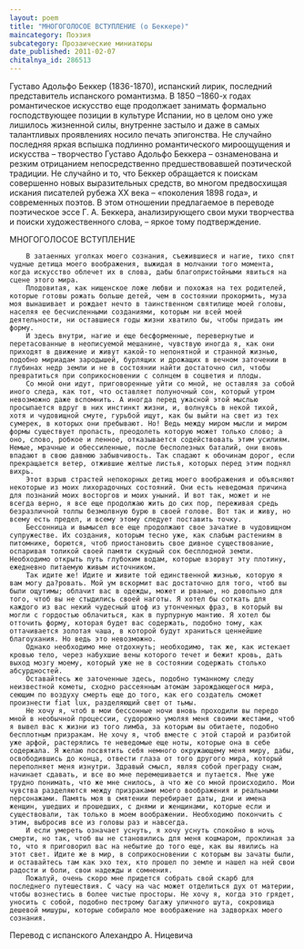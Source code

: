 ```yaml
---
layout: poem
title: "МНОГОГОЛОСОЕ ВСТУПЛЕНИЕ (о Беккере)"
maincategory: Поэзия
subcategory: Прозаические миниатюры
date_published: 2011-02-07
chitalnya_id: 286513
---
```




Густаво Адольфо Беккер (1836-1870), испанский лирик, последний представитель испанского романтизма. В 1850 –1860-х годах романтическое искусство еще продолжает занимать формально господствующее позиции в культуре Испании, но в целом оно уже лишилось жизненной силы, внутренне застыло и даже в самых талантливых проявлениях носило печать эпигонства. Не случайно последняя яркая вспышка подлинно романтического мироощущения и искусства – творчество Густаво Адольфо Беккера – ознаменована и резким отрицанием непосредственно предшествовавшей поэтической традиции. Не случайно и то, что Беккер обращается к поискам совершенно новых выразительных средств, во многом предвосхищая искания писателей рубежа ХХ века – «поколения 1898 года», и современных поэтов. В этом отношении предлагаемое в переводе поэтическое эссе Г. А. Беккера, анализирующего свои муки творчества и поиски художественного слова, – яркое тому подтверждение.

МНОГОГОЛОСОЕ ВСТУПЛЕНИЕ

        В затаенных уголках моего сознания, съежившиеся и нагие, тихо спят чудные детища моего воображения, выжидая в молчании того момента, когда искусство облечет их в слова, дабы благопристойными явиться на сцене этого мира.
        Плодовитая, как нищенское ложе любви и похожая на тех родителей, которые готовы рожать больше детей, чем в состоянии прокормить, муза моя вынашивает и рождает нечто в таинственном святилище моей головы, населяя ее бесчисленными созданиями, которым ни всей моей деятельности, ни оставшиеся годы жизни хватило бы, чтобы придать им форму.
        И здесь внутри, нагие и еще бесформенные, перевернутые и перетасованные в неописуемой мешанине, чувствую иногда я, как они приходят в движение и живут какой-то непонятной и странной жизнью, подобно мириадам зародышей, бурлящих и дрожащих в вечном заточении в глубинах недр земли и не в состоянии найти достаточно сил, чтобы превратиться при соприкосновении с солнцем в соцветия и плоды.
        Со мной они идут, приговоренные уйти со мной, не оставляя за собой иного следа, как тот, что оставляет полуночный сон, который утром невозможно даже вспомнить. А иногда перед ужасной этой мыслью просыпается вдруг в них инстинкт жизни, и, волнуясь в некой тихой, хотя и чудовищной смуте, гурьбой ищут, как бы выйти на свет из тех сумерек, в которых они пребывают. Но! Ведь между миром мысли и миром формы существует пропасть, преодолеть которую может только слово; а оно, слово, робкое и ленное, отказывается содействовать этим усилиям. Немые, мрачные и обессиленные, после бесполезных баталий, они вновь впадают в свою давнюю забывчивость. Так спадают к обочинам дорог, если прекращается ветер, отжившие желтые листья, которых перед этим поднял вихрь.
        Этот взрыв страстей непокорных детищ моего воображения и объясняют некоторые из моих лихорадочных состояний. Они есть неведомая причина для познаний моих восторгов и моих уныний. И вот так, может и не всегда верно, я все еще продолжаю жить до сих пор, переживая средь безразличной толпы безмолвную бурю в своей голове. Вот так и живу, но всему есть предел, и всему этому следует поставить точку.
        Бессонница и вымысел все еще продолжают свое зачатие в чудовищном супружестве. Их создания, которым тесно уже, как слабым растениям в питомнике, борются, чтоб приостановить свое дивное существование, оспаривая толикой своей памяти скудный сок бесплодной земли. Необходимо открыть путь глубоким водам, которые взорвут эту плотину, ежедневно питаемую живым источником.
        Так идите же! Идите и живите той единственной жизнью, которую я вам могу да?ровать. Мой ум вскормит вас достаточно для того, чтоб вы были ощутимы; облачит вас в одежды, может и рваные, но довольно для того, чтоб вы не стыдились своей наготы. Я хотел бы соткать для каждого из вас некий чудесный штоф из утонченных фраз, в который вы могли с гордостью облачиться, как в пурпурную мантию. Я хотел бы отточить форму, которая будет вас содержать, подобно тому, как оттачивается золотая чаша, в которой будут храниться ценнейшие благоухания. Но ведь это невозможно.
        Однако необходимо мне отдохнуть; необходимо, так же, как истекает кровью тело, через набухшие вены которого течет и бежит кровь, дать выход мозгу моему, который уже не в состоянии содержать столько абсурдностей.
        Оставайтесь же заточенные здесь, подобно туманному следу неизвестной кометы, сходно рассеянным атомам зарождающегося мира, сеющим по воздуху смерть еще до того, как его создатель сможет произнести fiat lux, разделяющий свет от тьмы.
        Не хочу я, чтоб в мои бессонные ночи вновь проходили вы передо мной в необычной процессии, судорожно умоляя меня своими жестами, чтоб я вывел вас к жизни из того лимба, за которым вы обитаете, подобно бесплотным призракам. Не хочу я, чтоб вместе с этой старой и разбитой уже арфой, растерялись те неведомые еще ноты, которые она в себе содержала. Я желаю посвятить себя немного окружающему меня миру, дабы, освободившись до конца, отвести глаза от того другого мира, который переполняет меня изнутри. Здравый смысл, являя собой преграду снам, начинает сдавать, и все во мне перемешивается и путается. Мне уже трудно понимать, что же мне снилось, а что же со мной происходило. Мои чувства разделяются между призраками моего воображения и реальными персонажами. Память моя в смятении перебирает даты, дни и имена женщин, ушедших и прошедших, с днями и женщинами, которые если и существовали, так только в моем воображении. Необходимо покончить с этим, выбросив все из головы раз и навсегда.
        И если умереть означает уснуть, я хочу уснуть спокойно в ночь смерти, но так, чтоб вы не становились для меня кошмаром, проклиная за то, что я приговорил вас на небытие до того еще, как вы явились на этот свет. Идите же в мир, в соприкосновении с которым вы зачаты были, и оставайтесь там как эхо тех, кто прошел по земле и нашел на ней свои радости и боли, свои надежды и сомнения.
        Пожалуй, очень скоро мне придется собрать свой скарб для последнего путешествия. С часу на час может отделиться дух от материи, чтобы вознестись в более чистые просторы. Не хочу я, когда это грядет, уносить с собой, подобно пестрому багажу уличного шута, сокровища дешевой мишуры, которые собирало мое воображение на задворках моего сознания.

Перевод с испанского Алехандро А. Ницевича






